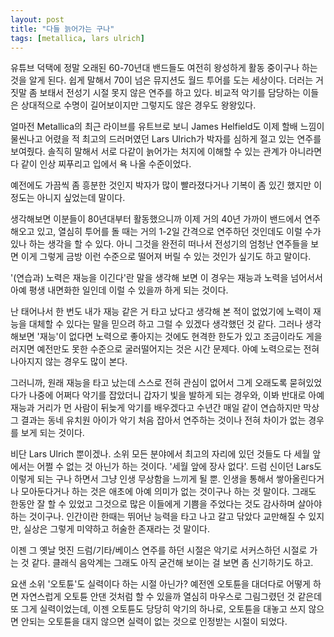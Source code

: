 ```yaml
---
layout: post
title: "다들 늙어가는 구나"
tags: [metallica, lars ulrich]
---
```


유튜브 덕택에 정말 오래된 60-70년대 밴드들도 여전히 왕성하게 활동 중이구나 하는 것을 알게 된다. 쉽게 말해서 70이 넘은 뮤지션도 월드 투어를 도는 세상이다. 더러는 거짓말 좀 보태서 전성기 시절 못지 않은 연주를 하고 있다. 비교적 악기를 담당하는 이들은 상대적으로 수명이 길어보이지만 그렇지도 않은 경우도 왕왕있다.

얼마전 Metallica의 최근 라이브를 유트브로 보니 James Helfield도 이제 할배 느낌이 물씬나고 어렸을 적 최고의 드러머였던 Lars Ulrich가 박자를 심하게 절고 있는 연주를 보여줬다. 솔직히 말해서 서로 다같이 늙어가는 처지에 이해할 수 있는 관계가 아니라면 다 같이 인상 찌푸리고 입에서 욕 나올 수준이었다. 

예전에도 가끔씩 좀 흥분한 것인지 박자가 많이 빨라졌다거나 기복이 좀 있긴 했지만 이 정도는 아니지 싶었는데 말이다.

생각해보면 이분들이 80년대부터 활동했으니까 이제 거의 40년 가까이 밴드에서 연주해오고 있고, 열심히 투어를 돌 때는 거의 1-2일 간격으로 연주하던 것인데도 이럴 수가 있나 하는 생각을 할 수 있다. 아니 그것을 완전히 떠나서 전성기의 엄청난 연주들을 보면 이게 그렇게 금방 이런 수준으로 떨어져 버릴 수 있는 것인가 싶기도 하고 말이다. 

'(연습과) 노력은 재능을 이긴다'란 말을 생각해 보면 이 경우는 재능과 노력을 넘어서서 아예 평생 내면화한 일인데 이럴 수 있을까 하게 되는 것이다. 

난 태어나서 한 번도 내가 재능 같은 거 타고 났다고 생각해 본 적이 없었기에 노력이 재능을 대체할 수 있다는 말을 믿으려 하고 그럴 수 있겠다 생각했던 것 같다. 그러나 생각해보면 '재능'이 없다면 노력으로 좋아지는 것에도 현격한 한도가 있고 조금이라도 게을러지면 예전만도 못한 수준으로 굴러떨어지는 것은 시간 문제다. 아예 노력으로는 전혀 나아지지 않는 경우도 많이 본다.

그러니까, 원래 재능을 타고 났는데 스스로 전혀 관심이 없어서 그게 오래도록 묻혀있었다가 나중에 어쩌다 악기를 잡았더니 갑자기 빛을 발하게 되는 경우와, 이봐 반대로 아예 재능과 거리가 먼 사람이 뒤늦게 악기를 배우겠다고 수년간 매일 같이 연습하지만 막상 그 결과는 동네 유치원 아이가 악기 처음 잡아서 연주하는 것이나 전혀 차이가 없는 경우를 보게 되는 것이다. 

비단 Lars Ulrich 뿐이겠나. 소위 모든 분야에서 최고의 자리에 있던 것들도 다 세월 앞에서는 어쩔 수 없는 것 아닌가 하는 것이다. '세월 앞에 장사 없다'. 드럼 신이던 Lars도 이렇게 되는 구나 하면서 그냥 인생 무상함을 느끼게 될 뿐. 인생을 통해서 쌓아올린다거나 모아둔다거나 하는 것은 애초에 아예 의미가 없는 것이구나 하는 것 말이다. 그래도 한동안 잘 할 수 있었고 그것으로 많은 이들에게 기쁨을 주었다는 것도 감사하며 살아야 하는 것이구나. 인간이란 한때는 뛰어난 능력을 타고 나고 갈고 닦았다 교만해질 수 있지만, 실상은 그렇게 미약하고 허술한 존재라는 것 말이다.

이젠 그 옛날 멋진 드럼/기타/베이스 연주를 하던 시절은 악기로 서커스하던 시절로 가는 것 같다. 클래식 음악계는 그래도 아직 굳건해 보이는 걸 보면 좀 신기하기도 하고. 

요샌 소위 '오토튠'도 실력이다 하는 시절 아닌가? 예전엔 오토튠을 대더다로 어떻게 하면 자연스럽게 오토튠 안댄 것처럼 할 수 있을까 열심히 마우스로 그림그렸던 것 같은데 또 그게 실력이었는데, 이젠 오토튠도 당당히 악기의 하나로, 오토튠을 대놓고 쓰지 않으면 안되는 오토튠을 대지 않으면 실력이 없는 것으로 인정받는 시절이 되었다. 

